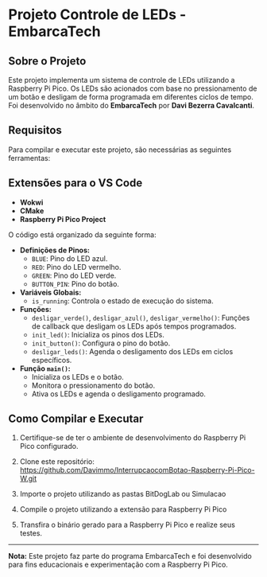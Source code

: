 # Projeto Controle de LEDs - EmbarcaTech

## Sobre o Projeto
Este projeto implementa um sistema de controle de LEDs utilizando a Raspberry Pi Pico. Os LEDs são acionados com base no pressionamento de um botão e desligam de forma programada em diferentes ciclos de tempo. Foi desenvolvido no âmbito do **EmbarcaTech** por **Davi Bezerra Cavalcanti**.

## Requisitos
Para compilar e executar este projeto, são necessárias as seguintes ferramentas:

## Extensões para o VS Code
- **Wokwi**
- **CMake**
- **Raspberry Pi Pico Project**

O código está organizado da seguinte forma:

- **Definições de Pinos:**
  - `BLUE`: Pino do LED azul.
  - `RED`: Pino do LED vermelho.
  - `GREEN`: Pino do LED verde.
  - `BUTTON_PIN`: Pino do botão.
- **Variáveis Globais:**
  - `is_running`: Controla o estado de execução do sistema.
- **Funções:**
  - `desligar_verde()`, `desligar_azul()`, `desligar_vermelho()`: Funções de callback que desligam os LEDs após tempos programados.
  - `init_led()`: Inicializa os pinos dos LEDs.
  - `init_button()`: Configura o pino do botão.
  - `desligar_leds()`: Agenda o desligamento dos LEDs em ciclos específicos.
- **Função `main()`:**
  - Inicializa os LEDs e o botão.
  - Monitora o pressionamento do botão.
  - Ativa os LEDs e agenda o desligamento programado.

## Como Compilar e Executar
1. Certifique-se de ter o ambiente de desenvolvimento do Raspberry Pi Pico configurado.
2. Clone este repositório:
   https://github.com/Davimmo/InterrupcaocomBotao-Raspberry-Pi-Pico-W.git

3. Importe o projeto utilizando as pastas BitDogLab ou Simulacao

4. Compile o projeto utilizando a extensão para Raspberry Pi Pico

5. Transfira o binário gerado para a Raspberry Pi Pico e realize seus testes.


---
**Nota:** Este projeto faz parte do programa EmbarcaTech e foi desenvolvido para fins educacionais e experimentação com a Raspberry Pi Pico.


